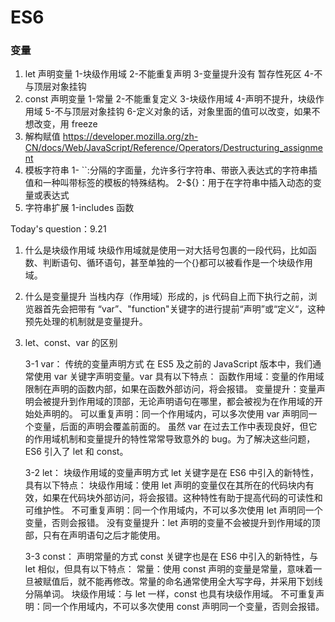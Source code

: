# ES6

### 变量

1. let 声明变量
   1-块级作用域
   2-不能重复声明
   3-变量提升没有
   暂存性死区
   4-不与顶层对象挂钩
2. const 声明变量
   1-常量
   2-不能重复定义
   3-块级作用域
   4-声明不提升，块级作用域
   5-不与顶层对象挂钩
   6-定义对象的话，对象里面的值可以改变，如果不想改变，用 freeze
3. 解构赋值
   https://developer.mozilla.org/zh-CN/docs/Web/JavaScript/Reference/Operators/Destructuring_assignment
4. 模板字符串
   1- ``:分隔的字面量，允许多行字符串、带嵌入表达式的字符串插值和一种叫带标签的模板的特殊结构。
   2-${}：用于在字符串中插入动态的变量或表达式
5. 字符串扩展
   1-includes 函数

Today's question：9.21

1. 什么是块级作用域
   块级作用域就是使用一对大括号包裹的一段代码，比如函数、判断语句、循环语句，甚至单独的一个{}都可以被看作是一个块级作用域。
2. 什么是变量提升
   当栈内存（作用域）形成的，js 代码自上而下执行之前，浏览器首先会把带有 “var”、"function"关键字的进行提前“声明”或“定义“，这种预先处理的机制就是变量提升。
3. let、const、var 的区别

   3-1 var： 传统的变量声明方式
   在 ES5 及之前的 JavaScript 版本中，我们通常使用 var 关键字声明变量。var 具有以下特点：
   函数作用域：变量的作用域限制在声明的函数内部，如果在函数外部访问，将会报错。
   变量提升：变量声明会被提升到作用域的顶部，无论声明语句在哪里，都会被视为在作用域的开始处声明的。
   可以重复声明：同一个作用域内，可以多次使用 var 声明同一个变量，后面的声明会覆盖前面的。
   虽然 var 在过去工作中表现良好，但它的作用域机制和变量提升的特性常常导致意外的 bug。为了解决这些问题，ES6 引入了 let 和 const。

   3-2 let： 块级作用域的变量声明方式
   let 关键字是在 ES6 中引入的新特性，具有以下特点：
   块级作用域：使用 let 声明的变量仅在其所在的代码块内有效，如果在代码块外部访问，将会报错。这种特性有助于提高代码的可读性和可维护性。
   不可重复声明：同一个作用域内，不可以多次使用 let 声明同一个变量，否则会报错。
   没有变量提升：let 声明的变量不会被提升到作用域的顶部，只有在声明语句之后才能使用。

   3-3 const： 声明常量的方式
   const 关键字也是在 ES6 中引入的新特性，与 let 相似，但具有以下特点：
   常量：使用 const 声明的变量是常量，意味着一旦被赋值后，就不能再修改。常量的命名通常使用全大写字母，并采用下划线分隔单词。
   块级作用域：与 let 一样，const 也具有块级作用域。
   不可重复声明：同一个作用域内，不可以多次使用 const 声明同一个变量，否则会报错。
